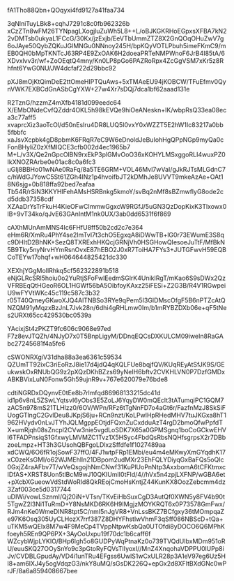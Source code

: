 fA1Tho88Qbn+QOqyxi4fd9127a41faa734

3qNlniTuyLBk8+cqhJ7291c8c0fb962326b
xCzZTn8wFM26TYNpagLXogjluZuWh5L8++L/oBJKGKRHoEGpxsXFBA7kN22vDMTsb0ukyaL1FCcG/30Kx/jzExjb/EeVTbUmmZTZ8X2GnQOqOHuZwV7g6oJAye50QybZQKuJGlMNGu0NNnoy245H/bpKQyVOTLPbuh5imeFKmC9/mEB0QH0bMpTKNTcJ63RP4E9ZxOAK6H2doeaPRTeNMPWnoF6JrB4I85tA/6XDvxlvv3r/wf+ZoOEqtQ4mny/Kn0LP8pGo6PAZRoRpx4ZcGgVSM7xKr5z8Rhfnt6YwG0NU/JW4dcfaf22d29bbc92

pXJ8mOjKtQimDeE2ttOmeHIPTQuAws+5xTMAeEU94jKOBCW/TFuEfmv0QynVWK7EXBCdGnASbCgYXW+27w4Xr7sDQj7dca1bf62aaad131e

R2TznG/hzzmZ4mXfb4181d099eedc64
X/EMbONdeCvfQZddr4OKL5h98kEVQe9hiOeANeskn+IK/wbpRsQ33ea08eca3c77aff5
xvaprcXiz3aoTcOl/d50nEslru4DR8LUQ5I0vxY0xWZZT5E2hW1Ic83217a0bb5fbbfc
xaJsvXcpbk4gD8pbmK6FRqR7eC9W6eDnoldJeBuIohHgQPpNGp9myQa0cFonBHyliZ0zXfMIQCE3cfb002d4ec1965b7
M+L/v3X/Qe2nGpcOlBN9rxEkP3plGMvOoO36xKOHYLMSxggoRLI4wuxPZ0IkXNOZRArbe0e01ac8c0a6fc3
uGIj8BBHo01wNAe0RaFq/8a5TE6GRM+VOL46Mvl7wVaI/gJkRJTsMLGdnC7c/hWdGJYowC5St61ZGh4lNz1p4hvoifbJT2kDMhJe8UVVT9mkeAzAe+OAt18N6sjg+0b818ffa92bed7eafaa
Tb54R/rSiN3KKYHIFehAMsHSRBnkg5kmoY/svBq2nMf8sBZmwflyG8ode2cd5ddb37358cdf
XZAaDrYsTrFkuH4KieOFwCImmwGgxcW9RGfJ/5uGN3QzDopKixK3Tlxowx0lB+9vT34ko/qJvE63GAnIntM1nk0UX/3ab0dd6531f6f869

cAXhMUnAmMNS4Ic6FHfU8ff50b2cd2c7e364
eHm6R/XmRu4PhY4se2ImTvI7t3chO5EgxqA8iDWwTB+lG0r73EWumE3S8qc9DHItD2BhNK+SezQ8TXRExhHKQcjGRNjVh0HSGHowQIesoeJuTtF/MfBkN5B9Tky5nyNrvHYmRsnOvxE87hEBO2J0xR7ToiHA7FYs3+JUTGFwvH59EQBCoTEYw17ohqf+wH064644825421dc330

XEXhjYGgMoIlRhkq5cf562322891b518
eNjGLRcSRl5hoiu0o2YuRtjSFoFwlEedmSGlrK4UnikIRgT/mKao6S9sDWx2QzVFRBEqQtHGeoR6OL1HGWf56bA5OibfoyKAxz25iFESi+Z2G3B/R4V1RGwpeiU9wFYVtWKc45c119c587c3b32
r05T40QmeyGKwoXJQ4AlTNBSo3RYe9qPem5I3GIDMscOfgF5B6nPTZcAtQNZQM91yMqzxBzJnL7Jvk28n/6dhi4gRHLmw0Im/b1mRYBZDXb06e+qF5tNes2URXt65cc429530bc0539a

YAcixjSt4zPKZT9fc606c9068e97ed
F7z8evJTQZh/4NJyD7x0T5BnpLigyM/DDnqEQCsDXKULCM09iweIn8RaGAbc27245681f4a5fe6

cSWONRXgiV31dha88a3ea6361c59534
QZUmTT92ixC3riEoRzJ8ie17d4jdQ4qKQLFUe8bqjfQV/KUqREyAtSfJK9S/GEukwskOxRNUbQG9z2pXQzDKhBZzs69yNeIH6bftv2CVKHLVN0P7DzfGMDxABKBVixLuN0Fonw5Gh59ujnR9v+767e620079e76bde8

cdtiNGRDxDQynvE0tEe8b7rlmfqd86968133215dc41d
id1p6v8nL5ZSwLYqtsvI6yObs3E5ZoLJ6YqyDW0mQEclt3tATumqiPC1GQM7zAC5n978mS21TLHlzz0/6OV/WPn/RFz6tTgNnFD7o4aGt6r/FazfnMzJ8SkSiFUogGTlngC2GvlDeu8JKpjS6ju+RCn9nzt/KoLPwlHpRHedMHV7tuJKGxa8hT1962HVydv0nLvJTYhJQLMgppEOtjdFQxnZuCxdduAzT4rgD2bmoQfwPpfdTX+umRjqh08sZncpl2CVw3nie5vgdLoSDK7X65a0GPMSgnq1boCoGCkwEHVl6TFADPnsiqS1GfxwyLMVMZC1Tvz1X5HSyc4FbdQsRbsNQHfsgrpsX2r7DBbzoeLmpz+HT3h3GUsohQBFgoLDlxzSffdfe1f1027489aa
xdCWQ/6O6fR1ojSowF37ffO/4FJ1wtpFRp1EMbi/eu4m4eMKwyXmGYqdhK17xC0zeKsGMI/o62WJMEhlln21DBpom2udMXr23EhFQLYDiyqGxBaFQs5oQIc0GxjZ4raAFbv7T/wVeQsgojhNmCNwf31KuPlUoPnNtp3AxxbomA6tCFKtmxcIDfAS+XRST8Uon5tlBcM9wJ10QKIUmlI0tFld/4//hVx5n4zpjLXFNP/wGBA6et+pXcbXGueowVdStdWoRId8QkREojCmoHsKntjZ44KunKX8OozZebcmm4dz3Zaf003ce5d0317744
uDIWi/vowLSznmI/Qj20iN+VTsn/TKvEiHbSuxCgD3AutQf0XWN5y8FV4b90t5TgwZ2l3Ni1TuRmD+Y8NsMKD6RK6H9IMgjzMOYKRQT6x0P73578GmFwx/RJm4nKe0WmeDINR8tpt5C/nmI5nJgVR8+VnLssBKZ7BCfgxy36tMOmpqaZe97K6Osq305UyCLHozX7rrf387Z8DHYFhstlwVhmF3qSff086NBScD+tQa+uTKM5wQElx8M7w4F9MeCp4TVppNtpwKsbQa0UTOfdi8yDOCO6Q6MPhKfoeyh5REn9QP6PX+3AyOoUxpu19f70dc1b6caff6f
WZcybWjpLYKIO/BHp6lgh5o8GUDPyWqPtnaKz0o739TVQdUIbxMDm951oRU/euuSKQ27OOySnYo9c3pGtoRyFQVsTIIyoxI//MnZ4XnqohaVDPPU0lUPp8iJv/CVDBLGpudAy/VD4i1unTRu4EFgss6UwlS1wCxULR28p3A1eV97eg6Uz5Hl8+am6lXJ4y5ogVdqzG3/nkY8uMQ/sGsDK226Q+epGx2d8XFltBXdGNc0wPrJF/8a6a859408667bee
